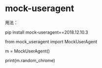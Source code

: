 # mock-useragent

用法：

pip install mock-useragent==2018.12.10.3


from mock_useragent import MockUserAgent

m = MockUserAgent()

print(m.random_chrome)


